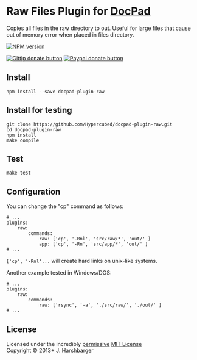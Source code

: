 # Raw Files Plugin for [DocPad](http://docpad.org)
Copies all files in the raw directory to out.  Useful for large files that cause out of memory error when placed in files directory.


[![NPM version](https://badge.fury.io/js/docpad-plugin-raw.png)](http://badge.fury.io/js/docpad-plugin-raw)

[![Gittip donate button](http://badgr.co/gittip/hypercubed.png)](https://www.gittip.com/hypercubed/ "Donate weekly to this project using Gittip")
[![Paypal donate button](http://badgr.co/paypal/donate.png?bg=%23feb13d)](https://www.paypal.com/cgi-bin/webscr?cmd=_s-xclick&hosted_button_id=X7KYR6T9U2NHC "One time donation to this project using Paypal")

## Install

```
npm install --save docpad-plugin-raw
```

## Install for testing

```
git clone https://github.com/Hypercubed/docpad-plugin-raw.git
cd docpad-plugin-raw
npm install
make compile
```

## Test

```
make test
```

## Configuration

You can change the "cp" command as follows:

```
# ...
plugins:
    raw:
        commands:
            raw: ['cp', '-Rnl', 'src/raw/*', 'out/' ]
			app: ['cp', '-Rn', 'src/app/*', 'out/' ]
# ...
```

`['cp', '-Rnl'...` will create hard links on unix-like systems.

Another example tested in Windows/DOS:

```
# ...
plugins:
    raw:
        commands:
            raw: ['rsync', '-a', './src/raw/', './out/' ]
# ...
```

## License
Licensed under the incredibly [permissive](http://en.wikipedia.org/wiki/Permissive_free_software_licence) [MIT License](http://creativecommons.org/licenses/MIT/)
<br/>Copyright &copy; 2013+ J. Harshbarger
